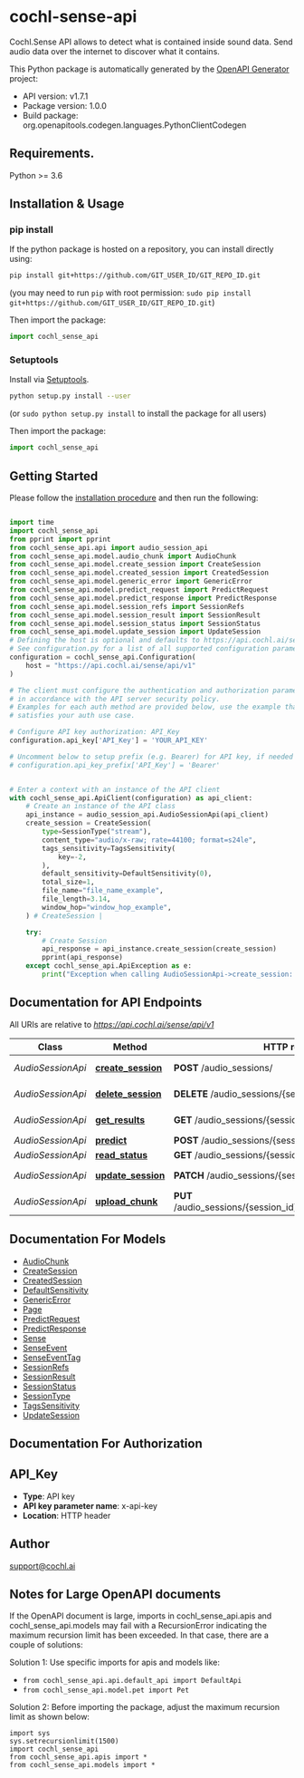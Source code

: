 # cochl-sense-api
Cochl.Sense API allows to detect what is contained inside sound data. Send audio
data over the internet to discover what it contains.


This Python package is automatically generated by the [OpenAPI Generator](https://openapi-generator.tech) project:

- API version: v1.7.1
- Package version: 1.0.0
- Build package: org.openapitools.codegen.languages.PythonClientCodegen

## Requirements.

Python >= 3.6

## Installation & Usage
### pip install

If the python package is hosted on a repository, you can install directly using:

```sh
pip install git+https://github.com/GIT_USER_ID/GIT_REPO_ID.git
```
(you may need to run `pip` with root permission: `sudo pip install git+https://github.com/GIT_USER_ID/GIT_REPO_ID.git`)

Then import the package:
```python
import cochl_sense_api
```

### Setuptools

Install via [Setuptools](http://pypi.python.org/pypi/setuptools).

```sh
python setup.py install --user
```
(or `sudo python setup.py install` to install the package for all users)

Then import the package:
```python
import cochl_sense_api
```

## Getting Started

Please follow the [installation procedure](#installation--usage) and then run the following:

```python

import time
import cochl_sense_api
from pprint import pprint
from cochl_sense_api.api import audio_session_api
from cochl_sense_api.model.audio_chunk import AudioChunk
from cochl_sense_api.model.create_session import CreateSession
from cochl_sense_api.model.created_session import CreatedSession
from cochl_sense_api.model.generic_error import GenericError
from cochl_sense_api.model.predict_request import PredictRequest
from cochl_sense_api.model.predict_response import PredictResponse
from cochl_sense_api.model.session_refs import SessionRefs
from cochl_sense_api.model.session_result import SessionResult
from cochl_sense_api.model.session_status import SessionStatus
from cochl_sense_api.model.update_session import UpdateSession
# Defining the host is optional and defaults to https://api.cochl.ai/sense/api/v1
# See configuration.py for a list of all supported configuration parameters.
configuration = cochl_sense_api.Configuration(
    host = "https://api.cochl.ai/sense/api/v1"
)

# The client must configure the authentication and authorization parameters
# in accordance with the API server security policy.
# Examples for each auth method are provided below, use the example that
# satisfies your auth use case.

# Configure API key authorization: API_Key
configuration.api_key['API_Key'] = 'YOUR_API_KEY'

# Uncomment below to setup prefix (e.g. Bearer) for API key, if needed
# configuration.api_key_prefix['API_Key'] = 'Bearer'


# Enter a context with an instance of the API client
with cochl_sense_api.ApiClient(configuration) as api_client:
    # Create an instance of the API class
    api_instance = audio_session_api.AudioSessionApi(api_client)
    create_session = CreateSession(
        type=SessionType("stream"),
        content_type="audio/x-raw; rate=44100; format=s24le",
        tags_sensitivity=TagsSensitivity(
            key=-2,
        ),
        default_sensitivity=DefaultSensitivity(0),
        total_size=1,
        file_name="file_name_example",
        file_length=3.14,
        window_hop="window_hop_example",
    ) # CreateSession | 

    try:
        # Create Session
        api_response = api_instance.create_session(create_session)
        pprint(api_response)
    except cochl_sense_api.ApiException as e:
        print("Exception when calling AudioSessionApi->create_session: %s\n" % e)
```

## Documentation for API Endpoints

All URIs are relative to *https://api.cochl.ai/sense/api/v1*

Class | Method | HTTP request | Description
------------ | ------------- | ------------- | -------------
*AudioSessionApi* | [**create_session**](docs/AudioSessionApi.md#create_session) | **POST** /audio_sessions/ | Create Session
*AudioSessionApi* | [**delete_session**](docs/AudioSessionApi.md#delete_session) | **DELETE** /audio_sessions/{session_id} | Delete Session
*AudioSessionApi* | [**get_results**](docs/AudioSessionApi.md#get_results) | **GET** /audio_sessions/{session_id}/results | Get File Result
*AudioSessionApi* | [**predict**](docs/AudioSessionApi.md#predict) | **POST** /audio_sessions/{session_id}/predict | Predict
*AudioSessionApi* | [**read_status**](docs/AudioSessionApi.md#read_status) | **GET** /audio_sessions/{session_id}/status | Read Status
*AudioSessionApi* | [**update_session**](docs/AudioSessionApi.md#update_session) | **PATCH** /audio_sessions/{session_id} | Update Session
*AudioSessionApi* | [**upload_chunk**](docs/AudioSessionApi.md#upload_chunk) | **PUT** /audio_sessions/{session_id}/chunks/{chunk_sequence} | Upload Chunk


## Documentation For Models

 - [AudioChunk](docs/AudioChunk.md)
 - [CreateSession](docs/CreateSession.md)
 - [CreatedSession](docs/CreatedSession.md)
 - [DefaultSensitivity](docs/DefaultSensitivity.md)
 - [GenericError](docs/GenericError.md)
 - [Page](docs/Page.md)
 - [PredictRequest](docs/PredictRequest.md)
 - [PredictResponse](docs/PredictResponse.md)
 - [Sense](docs/Sense.md)
 - [SenseEvent](docs/SenseEvent.md)
 - [SenseEventTag](docs/SenseEventTag.md)
 - [SessionRefs](docs/SessionRefs.md)
 - [SessionResult](docs/SessionResult.md)
 - [SessionStatus](docs/SessionStatus.md)
 - [SessionType](docs/SessionType.md)
 - [TagsSensitivity](docs/TagsSensitivity.md)
 - [UpdateSession](docs/UpdateSession.md)


## Documentation For Authorization


## API_Key

- **Type**: API key
- **API key parameter name**: x-api-key
- **Location**: HTTP header


## Author

support@cochl.ai


## Notes for Large OpenAPI documents
If the OpenAPI document is large, imports in cochl_sense_api.apis and cochl_sense_api.models may fail with a
RecursionError indicating the maximum recursion limit has been exceeded. In that case, there are a couple of solutions:

Solution 1:
Use specific imports for apis and models like:
- `from cochl_sense_api.api.default_api import DefaultApi`
- `from cochl_sense_api.model.pet import Pet`

Solution 2:
Before importing the package, adjust the maximum recursion limit as shown below:
```
import sys
sys.setrecursionlimit(1500)
import cochl_sense_api
from cochl_sense_api.apis import *
from cochl_sense_api.models import *
```
